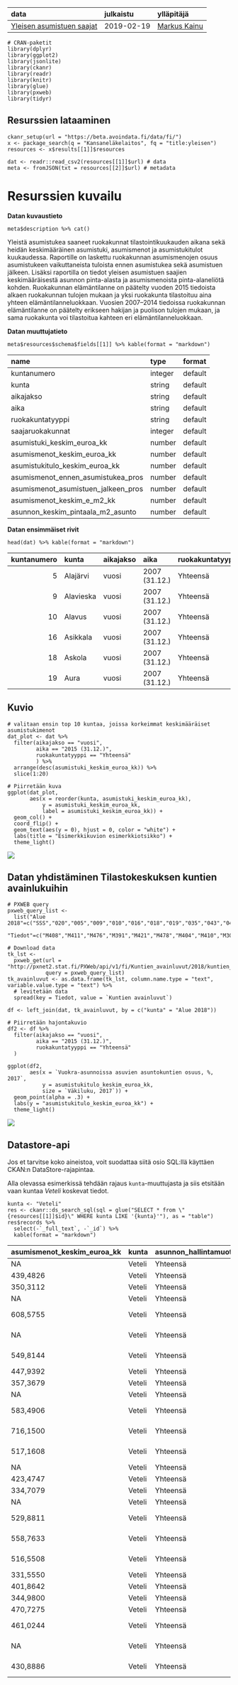 <table>
<thead>
<tr class="header">
<th style="text-align: left;">data</th>
<th style="text-align: left;">julkaistu</th>
<th style="text-align: left;">ylläpitäjä</th>
</tr>
</thead>
<tbody>
<tr class="odd">
<td style="text-align: left;"><a href='https://beta.avoindata.fi/data/fi/dataset/kelan-yleisen-asumistuen-saajat'>Yleisen asumistuen saajat</a></td>
<td style="text-align: left;">2019-02-19</td>
<td style="text-align: left;"><a href='mailto:markus.kainu@kela.fi'>Markus Kainu</a></td>
</tr>
</tbody>
</table>

    # CRAN-paketit
    library(dplyr)
    library(ggplot2)
    library(jsonlite)
    library(ckanr)
    library(readr)
    library(knitr)
    library(glue)
    library(pxweb)
    library(tidyr)

Resurssien lataaminen
---------------------

    ckanr_setup(url = "https://beta.avoindata.fi/data/fi/")
    x <- package_search(q = "Kansaneläkelaitos", fq = "title:yleisen")
    resources <- x$results[[1]]$resources

    dat <- readr::read_csv2(resources[[1]]$url) # data
    meta <- fromJSON(txt = resources[[2]]$url) # metadata

Resurssien kuvailu
==================

**Datan kuvaustieto**

    meta$description %>% cat()

Yleistä asumistukea saaneet ruokakunnat tilastointikuukauden aikana sekä
heidän keskimääräinen asumistuki, asumismenot ja asumistukitulot
kuukaudessa. Raportille on laskettu ruokakunnan asumismenojen osuus
asumistukeen vaikuttaneista tuloista ennen asumistukea sekä asumistuen
jälkeen. Lisäksi raportilla on tiedot yleisen asumistuen saajien
keskimääräisestä asunnon pinta-alasta ja asumismenoista pinta-alaneliötä
kohden. Ruokakunnan elämäntilanne on päätelty vuoden 2015 tiedoista
alkaen ruokakunnan tulojen mukaan ja yksi ruokakunta tilastoituu aina
yhteen elämäntilanneluokkaan. Vuosien 2007–2014 tiedoissa ruokakunnan
elämäntilanne on päätelty erikseen hakijan ja puolison tulojen mukaan,
ja sama ruokakunta voi tilastoitua kahteen eri elämäntilanneluokkaan.

**Datan muuttujatieto**

    meta$resources$schema$fields[[1]] %>% kable(format = "markdown")

<table>
<thead>
<tr class="header">
<th style="text-align: left;">name</th>
<th style="text-align: left;">type</th>
<th style="text-align: left;">format</th>
</tr>
</thead>
<tbody>
<tr class="odd">
<td style="text-align: left;">kuntanumero</td>
<td style="text-align: left;">integer</td>
<td style="text-align: left;">default</td>
</tr>
<tr class="even">
<td style="text-align: left;">kunta</td>
<td style="text-align: left;">string</td>
<td style="text-align: left;">default</td>
</tr>
<tr class="odd">
<td style="text-align: left;">aikajakso</td>
<td style="text-align: left;">string</td>
<td style="text-align: left;">default</td>
</tr>
<tr class="even">
<td style="text-align: left;">aika</td>
<td style="text-align: left;">string</td>
<td style="text-align: left;">default</td>
</tr>
<tr class="odd">
<td style="text-align: left;">ruokakuntatyyppi</td>
<td style="text-align: left;">string</td>
<td style="text-align: left;">default</td>
</tr>
<tr class="even">
<td style="text-align: left;">saajaruokakunnat</td>
<td style="text-align: left;">integer</td>
<td style="text-align: left;">default</td>
</tr>
<tr class="odd">
<td style="text-align: left;">asumistuki_keskim_euroa_kk</td>
<td style="text-align: left;">number</td>
<td style="text-align: left;">default</td>
</tr>
<tr class="even">
<td style="text-align: left;">asumismenot_keskim_euroa_kk</td>
<td style="text-align: left;">number</td>
<td style="text-align: left;">default</td>
</tr>
<tr class="odd">
<td style="text-align: left;">asumistukitulo_keskim_euroa_kk</td>
<td style="text-align: left;">number</td>
<td style="text-align: left;">default</td>
</tr>
<tr class="even">
<td style="text-align: left;">asumismenot_ennen_asumistukea_pros</td>
<td style="text-align: left;">number</td>
<td style="text-align: left;">default</td>
</tr>
<tr class="odd">
<td style="text-align: left;">asumismenot_asumistuen_jalkeen_pros</td>
<td style="text-align: left;">number</td>
<td style="text-align: left;">default</td>
</tr>
<tr class="even">
<td style="text-align: left;">asumismenot_keskim_e_m2_kk</td>
<td style="text-align: left;">number</td>
<td style="text-align: left;">default</td>
</tr>
<tr class="odd">
<td style="text-align: left;">asunnon_keskim_pintaala_m2_asunto</td>
<td style="text-align: left;">number</td>
<td style="text-align: left;">default</td>
</tr>
</tbody>
</table>

**Datan ensimmäiset rivit**

    head(dat) %>% kable(format = "markdown")

<table>
<colgroup>
<col style="width: 4%" />
<col style="width: 3%" />
<col style="width: 3%" />
<col style="width: 4%" />
<col style="width: 5%" />
<col style="width: 5%" />
<col style="width: 9%" />
<col style="width: 9%" />
<col style="width: 10%" />
<col style="width: 11%" />
<col style="width: 12%" />
<col style="width: 9%" />
<col style="width: 11%" />
</colgroup>
<thead>
<tr class="header">
<th style="text-align: right;">kuntanumero</th>
<th style="text-align: left;">kunta</th>
<th style="text-align: left;">aikajakso</th>
<th style="text-align: left;">aika</th>
<th style="text-align: left;">ruokakuntatyyppi</th>
<th style="text-align: right;">saajaruokakunnat</th>
<th style="text-align: right;">asumistuki_keskim_euroa_kk</th>
<th style="text-align: right;">asumismenot_keskim_euroa_kk</th>
<th style="text-align: right;">asumistukitulo_keskim_euroa_kk</th>
<th style="text-align: right;">asumismenot_ennen_asumistukea_pros</th>
<th style="text-align: right;">asumismenot_asumistuen_jalkeen_pros</th>
<th style="text-align: right;">asumismenot_keskim_e_m2_kk</th>
<th style="text-align: right;">asunnon_keskim_pintaala_m2_asunto</th>
</tr>
</thead>
<tbody>
<tr class="odd">
<td style="text-align: right;">5</td>
<td style="text-align: left;">Alajärvi</td>
<td style="text-align: left;">vuosi</td>
<td style="text-align: left;">2007 (31.12.)</td>
<td style="text-align: left;">Yhteensä</td>
<td style="text-align: right;">131</td>
<td style="text-align: right;">204.65</td>
<td style="text-align: right;">401.81</td>
<td style="text-align: right;">789.32</td>
<td style="text-align: right;">50.9</td>
<td style="text-align: right;">25.0</td>
<td style="text-align: right;">5.4</td>
<td style="text-align: right;">74.1</td>
</tr>
<tr class="even">
<td style="text-align: right;">9</td>
<td style="text-align: left;">Alavieska</td>
<td style="text-align: left;">vuosi</td>
<td style="text-align: left;">2007 (31.12.)</td>
<td style="text-align: left;">Yhteensä</td>
<td style="text-align: right;">34</td>
<td style="text-align: right;">168.84</td>
<td style="text-align: right;">389.82</td>
<td style="text-align: right;">826.00</td>
<td style="text-align: right;">47.2</td>
<td style="text-align: right;">26.8</td>
<td style="text-align: right;">5.9</td>
<td style="text-align: right;">65.8</td>
</tr>
<tr class="odd">
<td style="text-align: right;">10</td>
<td style="text-align: left;">Alavus</td>
<td style="text-align: left;">vuosi</td>
<td style="text-align: left;">2007 (31.12.)</td>
<td style="text-align: left;">Yhteensä</td>
<td style="text-align: right;">163</td>
<td style="text-align: right;">203.18</td>
<td style="text-align: right;">407.83</td>
<td style="text-align: right;">799.71</td>
<td style="text-align: right;">51.0</td>
<td style="text-align: right;">25.6</td>
<td style="text-align: right;">6.2</td>
<td style="text-align: right;">66.0</td>
</tr>
<tr class="even">
<td style="text-align: right;">16</td>
<td style="text-align: left;">Asikkala</td>
<td style="text-align: left;">vuosi</td>
<td style="text-align: left;">2007 (31.12.)</td>
<td style="text-align: left;">Yhteensä</td>
<td style="text-align: right;">103</td>
<td style="text-align: right;">210.84</td>
<td style="text-align: right;">399.29</td>
<td style="text-align: right;">699.76</td>
<td style="text-align: right;">57.1</td>
<td style="text-align: right;">26.9</td>
<td style="text-align: right;">6.7</td>
<td style="text-align: right;">59.5</td>
</tr>
<tr class="odd">
<td style="text-align: right;">18</td>
<td style="text-align: left;">Askola</td>
<td style="text-align: left;">vuosi</td>
<td style="text-align: left;">2007 (31.12.)</td>
<td style="text-align: left;">Yhteensä</td>
<td style="text-align: right;">18</td>
<td style="text-align: right;">205.24</td>
<td style="text-align: right;">406.06</td>
<td style="text-align: right;">671.67</td>
<td style="text-align: right;">60.5</td>
<td style="text-align: right;">29.9</td>
<td style="text-align: right;">5.5</td>
<td style="text-align: right;">73.6</td>
</tr>
<tr class="even">
<td style="text-align: right;">19</td>
<td style="text-align: left;">Aura</td>
<td style="text-align: left;">vuosi</td>
<td style="text-align: left;">2007 (31.12.)</td>
<td style="text-align: left;">Yhteensä</td>
<td style="text-align: right;">32</td>
<td style="text-align: right;">229.26</td>
<td style="text-align: right;">460.31</td>
<td style="text-align: right;">764.94</td>
<td style="text-align: right;">60.2</td>
<td style="text-align: right;">30.2</td>
<td style="text-align: right;">7.4</td>
<td style="text-align: right;">62.5</td>
</tr>
</tbody>
</table>

Kuvio
-----

    # valitaan ensin top 10 kuntaa, joissa korkeimmat keskimääräiset asumistukimenot
    dat_plot <- dat %>% 
      filter(aikajakso == "vuosi",
             aika == "2015 (31.12.)",
             ruokakuntatyyppi == "Yhteensä"
             ) %>% 
      arrange(desc(asumistuki_keskim_euroa_kk)) %>% 
      slice(1:20)

    # Piirretään kuva
    ggplot(dat_plot, 
           aes(x = reorder(kunta, asumistuki_keskim_euroa_kk), 
               y = asumistuki_keskim_euroa_kk, 
               label = asumistuki_keskim_euroa_kk)) + 
      geom_col() + 
      coord_flip() + 
      geom_text(aes(y = 0), hjust = 0, color = "white") +
      labs(title = "Esimerkkikuvion esimerkkiotsikko") +
      theme_light()

![](esimerkki_R_files/figure-markdown_strict/kuva1-1.png)

Datan yhdistäminen Tilastokeskuksen kuntien avainlukuihin
---------------------------------------------------------

    # PXWEB query 
    pxweb_query_list <- 
      list("Alue 2018"=c("SSS","020","005","009","010","016","018","019","035","043","046","047","049","050","051","052","060","061","062","065","069","071","072","074","075","076","077","078","079","081","082","086","111","090","091","097","098","099","102","103","105","106","108","109","139","140","142","143","145","146","153","148","149","151","152","165","167","169","170","171","172","176","177","178","179","181","182","186","202","204","205","208","211","213","214","216","217","218","224","226","230","231","232","233","235","236","239","240","320","241","322","244","245","249","250","256","257","260","261","263","265","271","272","273","275","276","280","284","285","286","287","288","290","291","295","297","300","301","304","305","312","316","317","318","398","399","400","407","402","403","405","408","410","416","417","418","420","421","422","423","425","426","444","430","433","434","435","436","438","440","441","475","478","480","481","483","484","489","491","494","495","498","499","500","503","504","505","508","507","529","531","535","536","538","541","543","545","560","561","562","563","564","309","576","577","578","445","580","581","599","583","854","584","588","592","593","595","598","601","604","607","608","609","611","638","614","615","616","619","620","623","624","625","626","630","631","635","636","678","710","680","681","683","684","686","687","689","691","694","697","698","700","702","704","707","729","732","734","736","790","738","739","740","742","743","746","747","748","791","749","751","753","755","758","759","761","762","765","766","768","771","777","778","781","783","831","832","833","834","837","844","845","846","848","849","850","851","853","857","858","859","886","887","889","890","892","893","895","785","905","908","911","092","915","918","921","922","924","925","927","931","934","935","936","941","946","976","977","980","981","989","992","MK01","MK02","MK04","MK05","MK06","MK07","MK08","MK09","MK10","MK11","MK12","MK13","MK14","MK15","MK16","MK17","MK18","MK19","MK21","SK011","SK014","SK015","SK016","SK021","SK022","SK023","SK024","SK025","SK041","SK043","SK044","SK051","SK052","SK053","SK061","SK063","SK064","SK068","SK069","SK071","SK081","SK082","SK091","SK093","SK101","SK103","SK105","SK111","SK112","SK113","SK114","SK115","SK122","SK124","SK125","SK131","SK132","SK133","SK134","SK135","SK138","SK141","SK142","SK144","SK146","SK151","SK152","SK153","SK154","SK161","SK162","SK171","SK173","SK174","SK175","SK176","SK177","SK178","SK181","SK182","SK191","SK192","SK193","SK194","SK196","SK197","SK211","SK212","SK213","2020MK01","2020MK02","2020MK04","2020MK05","2020MK06","2020MK07","2020MK08","2020MK09","2020MK10","2020MK11","2020MK12","2020MK13","2020MK14","2020MK15","2020MK16","2020MK17","2020MK18","2020MK19","2020MK21","2020SK011","2020SK014","2020SK015","2020SK016","2020SK021","2020SK022","2020SK023","2020SK024","2020SK025","2020SK041","2020SK043","2020SK044","2020SK051","2020SK052","2020SK053","2020SK061","2020SK063","2020SK064","2020SK068","2020SK069","2020SK071","2020SK081","2020SK082","2020SK091","2020SK093","2020SK101","2020SK103","2020SK105","2020SK111","2020SK112","2020SK113","2020SK114","2020SK115","2020SK122","2020SK124","2020SK125","2020SK131","2020SK132","2020SK133","2020SK134","2020SK135","2020SK138","2020SK141","2020SK142","2020SK144","2020SK146","2020SK151","2020SK152","2020SK153","2020SK154","2020SK161","2020SK162","2020SK171","2020SK173","2020SK174","2020SK175","2020SK176","2020SK177","2020SK178","2020SK181","2020SK182","2020SK191","2020SK192","2020SK193","2020SK194","2020SK196","2020SK197","2020SK211","2020SK212","2020SK213"),
           "Tiedot"=c("M408","M411","M476","M391","M421","M478","M404","M410","M303","M297","M302","M44","M62","M70","M488","M486","M137","M140","M130","M162","M78","M485","M152","M72","M84","M106","M499","M496","M495","M497","M498"))

    # Download data 
    tk_lst <- 
      pxweb_get(url = "http://pxnet2.stat.fi/PXWeb/api/v1/fi/Kuntien_avainluvut/2018/kuntien_avainluvut_2018_viimeisin.px",
                query = pxweb_query_list)
    tk_avainluvut <- as.data.frame(tk_lst, column.name.type = "text", variable.value.type = "text") %>% 
      # levitetään data
      spread(key = Tiedot, value = `Kuntien avainluvut`)

    df <- left_join(dat, tk_avainluvut, by = c("kunta" = "Alue 2018"))

    # Piirretään hajontakuvio
    df2 <- df %>% 
      filter(aikajakso == "vuosi",
             aika == "2015 (31.12.)",
             ruokakuntatyyppi == "Yhteensä"
      )

    ggplot(df2, 
           aes(x = `Vuokra-asunnoissa asuvien asuntokuntien osuus, %, 2017`, 
               y = asumistukitulo_keskim_euroa_kk, 
               size = `Väkiluku, 2017`)) + 
      geom_point(alpha = .3) +
      labs(y = "asumistukitulo_keskim_euroa_kk") + 
      theme_light()

![](esimerkki_R_files/figure-markdown_strict/join-1.png)

Datastore-api
-------------

Jos et tarvitse koko aineistoa, voit suodattaa siitä osio SQL:llä
käyttäen CKAN:n DataStore-rajapintaa.

Alla olevassa esimerkissä tehdään rajaus `kunta`-muuttujasta ja siis
etsitään vaan kuntaa *Veteli* koskevat tiedot.

    kunta <- "Veteli"
    res <- ckanr::ds_search_sql(sql = glue("SELECT * from \"{resources[[1]]$id}\" WHERE kunta LIKE '{kunta}'"), as = "table")
    res$records %>% 
      select(-`_full_text`, -`_id`) %>% 
      kable(format = "markdown")

<table style="width:100%;">
<colgroup>
<col style="width: 7%" />
<col style="width: 1%" />
<col style="width: 5%" />
<col style="width: 3%" />
<col style="width: 5%" />
<col style="width: 3%" />
<col style="width: 7%" />
<col style="width: 1%" />
<col style="width: 9%" />
<col style="width: 9%" />
<col style="width: 4%" />
<col style="width: 8%" />
<col style="width: 9%" />
<col style="width: 7%" />
<col style="width: 7%" />
<col style="width: 7%" />
</colgroup>
<thead>
<tr class="header">
<th style="text-align: left;">asumismenot_keskim_euroa_kk</th>
<th style="text-align: left;">kunta</th>
<th style="text-align: left;">asunnon_hallintamuoto</th>
<th style="text-align: left;">kuntanumero</th>
<th style="text-align: left;">asunnon_rahoitusmuoto</th>
<th style="text-align: left;">jaettu_asunto</th>
<th style="text-align: left;">asumismenot_keskim_e_m2_kk</th>
<th style="text-align: left;">vuosi</th>
<th style="text-align: left;">asunnon_keskim_pintaala_m2_asunto</th>
<th style="text-align: left;">asumismenot_ennen_asumistukea_pros</th>
<th style="text-align: left;">saajaruokakunnat</th>
<th style="text-align: left;">asumistukitulo_keskim_euroa_kk</th>
<th style="text-align: left;">asumismenot_asumistuen_jalkeen_pros</th>
<th style="text-align: left;">Ruokakuntatyyppi</th>
<th style="text-align: left;">asumistuki_keskim_euroa_kk</th>
<th style="text-align: left;">ruokakunnan_elamantilanne</th>
</tr>
</thead>
<tbody>
<tr class="odd">
<td style="text-align: left;">NA</td>
<td style="text-align: left;">Veteli</td>
<td style="text-align: left;">Yhteensä</td>
<td style="text-align: left;">924</td>
<td style="text-align: left;">Yhteensä</td>
<td style="text-align: left;">Yhteensä</td>
<td style="text-align: left;">NA</td>
<td style="text-align: left;">2018</td>
<td style="text-align: left;">NA</td>
<td style="text-align: left;">NA</td>
<td style="text-align: left;">NA</td>
<td style="text-align: left;">NA</td>
<td style="text-align: left;">NA</td>
<td style="text-align: left;">Muut</td>
<td style="text-align: left;">NA</td>
<td style="text-align: left;">Yhteensä</td>
</tr>
<tr class="even">
<td style="text-align: left;">439,4826</td>
<td style="text-align: left;">Veteli</td>
<td style="text-align: left;">Yhteensä</td>
<td style="text-align: left;">924</td>
<td style="text-align: left;">Yhteensä</td>
<td style="text-align: left;">Yhteensä</td>
<td style="text-align: left;">6,6979</td>
<td style="text-align: left;">2018</td>
<td style="text-align: left;">65,615</td>
<td style="text-align: left;">51,289</td>
<td style="text-align: left;">39</td>
<td style="text-align: left;">856,8792</td>
<td style="text-align: left;">19,228</td>
<td style="text-align: left;">Yhteensä</td>
<td style="text-align: left;">274,7210</td>
<td style="text-align: left;">Yhteensä</td>
</tr>
<tr class="odd">
<td style="text-align: left;">350,3112</td>
<td style="text-align: left;">Veteli</td>
<td style="text-align: left;">Yhteensä</td>
<td style="text-align: left;">924</td>
<td style="text-align: left;">Yhteensä</td>
<td style="text-align: left;">Yhteensä</td>
<td style="text-align: left;">6,3167</td>
<td style="text-align: left;">2018</td>
<td style="text-align: left;">55,458</td>
<td style="text-align: left;">49,534</td>
<td style="text-align: left;">24</td>
<td style="text-align: left;">707,2175</td>
<td style="text-align: left;">20,689</td>
<td style="text-align: left;">Yksin asuvat</td>
<td style="text-align: left;">203,9958</td>
<td style="text-align: left;">Yhteensä</td>
</tr>
<tr class="even">
<td style="text-align: left;">NA</td>
<td style="text-align: left;">Veteli</td>
<td style="text-align: left;">Yhteensä</td>
<td style="text-align: left;">924</td>
<td style="text-align: left;">Yhteensä</td>
<td style="text-align: left;">Yhteensä</td>
<td style="text-align: left;">NA</td>
<td style="text-align: left;">2018</td>
<td style="text-align: left;">NA</td>
<td style="text-align: left;">NA</td>
<td style="text-align: left;">NA</td>
<td style="text-align: left;">NA</td>
<td style="text-align: left;">NA</td>
<td style="text-align: left;">Lapsettomat parit</td>
<td style="text-align: left;">NA</td>
<td style="text-align: left;">Yhteensä</td>
</tr>
<tr class="odd">
<td style="text-align: left;">608,5755</td>
<td style="text-align: left;">Veteli</td>
<td style="text-align: left;">Yhteensä</td>
<td style="text-align: left;">924</td>
<td style="text-align: left;">Yhteensä</td>
<td style="text-align: left;">Yhteensä</td>
<td style="text-align: left;">7,0171</td>
<td style="text-align: left;">2018</td>
<td style="text-align: left;">86,727</td>
<td style="text-align: left;">45,060</td>
<td style="text-align: left;">11</td>
<td style="text-align: left;">1350,5882</td>
<td style="text-align: left;">13,315</td>
<td style="text-align: left;">Lapsiperheet yhteensä</td>
<td style="text-align: left;">428,7482</td>
<td style="text-align: left;">Yhteensä</td>
</tr>
<tr class="even">
<td style="text-align: left;">NA</td>
<td style="text-align: left;">Veteli</td>
<td style="text-align: left;">Yhteensä</td>
<td style="text-align: left;">924</td>
<td style="text-align: left;">Yhteensä</td>
<td style="text-align: left;">Yhteensä</td>
<td style="text-align: left;">NA</td>
<td style="text-align: left;">2018</td>
<td style="text-align: left;">NA</td>
<td style="text-align: left;">NA</td>
<td style="text-align: left;">NA</td>
<td style="text-align: left;">NA</td>
<td style="text-align: left;">NA</td>
<td style="text-align: left;">-Kahden huoltajan perheet</td>
<td style="text-align: left;">NA</td>
<td style="text-align: left;">Yhteensä</td>
</tr>
<tr class="odd">
<td style="text-align: left;">549,8144</td>
<td style="text-align: left;">Veteli</td>
<td style="text-align: left;">Yhteensä</td>
<td style="text-align: left;">924</td>
<td style="text-align: left;">Yhteensä</td>
<td style="text-align: left;">Yhteensä</td>
<td style="text-align: left;">6,9304</td>
<td style="text-align: left;">2018</td>
<td style="text-align: left;">79,333</td>
<td style="text-align: left;">41,518</td>
<td style="text-align: left;">9</td>
<td style="text-align: left;">1324,2844</td>
<td style="text-align: left;">13,123</td>
<td style="text-align: left;">-Yhden huoltajan perheet</td>
<td style="text-align: left;">376,0311</td>
<td style="text-align: left;">Yhteensä</td>
</tr>
<tr class="even">
<td style="text-align: left;">447,9392</td>
<td style="text-align: left;">Veteli</td>
<td style="text-align: left;">Yhteensä</td>
<td style="text-align: left;">924</td>
<td style="text-align: left;">Yhteensä</td>
<td style="text-align: left;">Yhteensä</td>
<td style="text-align: left;">6,8914</td>
<td style="text-align: left;">2017</td>
<td style="text-align: left;">65,000</td>
<td style="text-align: left;">42,946</td>
<td style="text-align: left;">52</td>
<td style="text-align: left;">1043,0344</td>
<td style="text-align: left;">18,799</td>
<td style="text-align: left;">Yhteensä</td>
<td style="text-align: left;">251,8548</td>
<td style="text-align: left;">Yhteensä</td>
</tr>
<tr class="odd">
<td style="text-align: left;">357,3679</td>
<td style="text-align: left;">Veteli</td>
<td style="text-align: left;">Yhteensä</td>
<td style="text-align: left;">924</td>
<td style="text-align: left;">Yhteensä</td>
<td style="text-align: left;">Yhteensä</td>
<td style="text-align: left;">6,3775</td>
<td style="text-align: left;">2017</td>
<td style="text-align: left;">56,036</td>
<td style="text-align: left;">51,577</td>
<td style="text-align: left;">28</td>
<td style="text-align: left;">692,8789</td>
<td style="text-align: left;">22,537</td>
<td style="text-align: left;">Yksin asuvat</td>
<td style="text-align: left;">201,2125</td>
<td style="text-align: left;">Yhteensä</td>
</tr>
<tr class="even">
<td style="text-align: left;">NA</td>
<td style="text-align: left;">Veteli</td>
<td style="text-align: left;">Yhteensä</td>
<td style="text-align: left;">924</td>
<td style="text-align: left;">Yhteensä</td>
<td style="text-align: left;">Yhteensä</td>
<td style="text-align: left;">NA</td>
<td style="text-align: left;">2017</td>
<td style="text-align: left;">NA</td>
<td style="text-align: left;">NA</td>
<td style="text-align: left;">NA</td>
<td style="text-align: left;">NA</td>
<td style="text-align: left;">NA</td>
<td style="text-align: left;">Lapsettomat parit</td>
<td style="text-align: left;">NA</td>
<td style="text-align: left;">Yhteensä</td>
</tr>
<tr class="odd">
<td style="text-align: left;">583,4906</td>
<td style="text-align: left;">Veteli</td>
<td style="text-align: left;">Yhteensä</td>
<td style="text-align: left;">924</td>
<td style="text-align: left;">Yhteensä</td>
<td style="text-align: left;">Yhteensä</td>
<td style="text-align: left;">7,3704</td>
<td style="text-align: left;">2017</td>
<td style="text-align: left;">79,167</td>
<td style="text-align: left;">37,411</td>
<td style="text-align: left;">18</td>
<td style="text-align: left;">1559,6767</td>
<td style="text-align: left;">15,456</td>
<td style="text-align: left;">Lapsiperheet yhteensä</td>
<td style="text-align: left;">342,4228</td>
<td style="text-align: left;">Yhteensä</td>
</tr>
<tr class="even">
<td style="text-align: left;">716,1500</td>
<td style="text-align: left;">Veteli</td>
<td style="text-align: left;">Yhteensä</td>
<td style="text-align: left;">924</td>
<td style="text-align: left;">Yhteensä</td>
<td style="text-align: left;">Yhteensä</td>
<td style="text-align: left;">7,5384</td>
<td style="text-align: left;">2017</td>
<td style="text-align: left;">95,000</td>
<td style="text-align: left;">41,960</td>
<td style="text-align: left;">6</td>
<td style="text-align: left;">1706,7617</td>
<td style="text-align: left;">16,536</td>
<td style="text-align: left;">-Kahden huoltajan perheet</td>
<td style="text-align: left;">433,9167</td>
<td style="text-align: left;">Yhteensä</td>
</tr>
<tr class="odd">
<td style="text-align: left;">517,1608</td>
<td style="text-align: left;">Veteli</td>
<td style="text-align: left;">Yhteensä</td>
<td style="text-align: left;">924</td>
<td style="text-align: left;">Yhteensä</td>
<td style="text-align: left;">Yhteensä</td>
<td style="text-align: left;">7,2499</td>
<td style="text-align: left;">2017</td>
<td style="text-align: left;">71,333</td>
<td style="text-align: left;">34,799</td>
<td style="text-align: left;">12</td>
<td style="text-align: left;">1486,1342</td>
<td style="text-align: left;">14,836</td>
<td style="text-align: left;">-Yhden huoltajan perheet</td>
<td style="text-align: left;">296,6758</td>
<td style="text-align: left;">Yhteensä</td>
</tr>
<tr class="even">
<td style="text-align: left;">NA</td>
<td style="text-align: left;">Veteli</td>
<td style="text-align: left;">Yhteensä</td>
<td style="text-align: left;">924</td>
<td style="text-align: left;">Yhteensä</td>
<td style="text-align: left;">Yhteensä</td>
<td style="text-align: left;">NA</td>
<td style="text-align: left;">2017</td>
<td style="text-align: left;">NA</td>
<td style="text-align: left;">NA</td>
<td style="text-align: left;">NA</td>
<td style="text-align: left;">NA</td>
<td style="text-align: left;">NA</td>
<td style="text-align: left;">Muut</td>
<td style="text-align: left;">NA</td>
<td style="text-align: left;">Yhteensä</td>
</tr>
<tr class="odd">
<td style="text-align: left;">423,4747</td>
<td style="text-align: left;">Veteli</td>
<td style="text-align: left;">Yhteensä</td>
<td style="text-align: left;">924</td>
<td style="text-align: left;">Yhteensä</td>
<td style="text-align: left;">Yhteensä</td>
<td style="text-align: left;">6,4390</td>
<td style="text-align: left;">2016</td>
<td style="text-align: left;">65,767</td>
<td style="text-align: left;">35,753</td>
<td style="text-align: left;">43</td>
<td style="text-align: left;">1184,4426</td>
<td style="text-align: left;">16,060</td>
<td style="text-align: left;">Yhteensä</td>
<td style="text-align: left;">233,2491</td>
<td style="text-align: left;">Yhteensä</td>
</tr>
<tr class="even">
<td style="text-align: left;">334,7079</td>
<td style="text-align: left;">Veteli</td>
<td style="text-align: left;">Yhteensä</td>
<td style="text-align: left;">924</td>
<td style="text-align: left;">Yhteensä</td>
<td style="text-align: left;">Yhteensä</td>
<td style="text-align: left;">5,8721</td>
<td style="text-align: left;">2016</td>
<td style="text-align: left;">57,000</td>
<td style="text-align: left;">44,965</td>
<td style="text-align: left;">19</td>
<td style="text-align: left;">744,3674</td>
<td style="text-align: left;">18,686</td>
<td style="text-align: left;">Yksin asuvat</td>
<td style="text-align: left;">195,6126</td>
<td style="text-align: left;">Yhteensä</td>
</tr>
<tr class="odd">
<td style="text-align: left;">NA</td>
<td style="text-align: left;">Veteli</td>
<td style="text-align: left;">Yhteensä</td>
<td style="text-align: left;">924</td>
<td style="text-align: left;">Yhteensä</td>
<td style="text-align: left;">Yhteensä</td>
<td style="text-align: left;">NA</td>
<td style="text-align: left;">2016</td>
<td style="text-align: left;">NA</td>
<td style="text-align: left;">NA</td>
<td style="text-align: left;">NA</td>
<td style="text-align: left;">NA</td>
<td style="text-align: left;">NA</td>
<td style="text-align: left;">Lapsettomat parit</td>
<td style="text-align: left;">NA</td>
<td style="text-align: left;">Yhteensä</td>
</tr>
<tr class="even">
<td style="text-align: left;">529,8811</td>
<td style="text-align: left;">Veteli</td>
<td style="text-align: left;">Yhteensä</td>
<td style="text-align: left;">924</td>
<td style="text-align: left;">Yhteensä</td>
<td style="text-align: left;">Yhteensä</td>
<td style="text-align: left;">6,8302</td>
<td style="text-align: left;">2016</td>
<td style="text-align: left;">77,579</td>
<td style="text-align: left;">31,234</td>
<td style="text-align: left;">19</td>
<td style="text-align: left;">1696,4737</td>
<td style="text-align: left;">14,563</td>
<td style="text-align: left;">Lapsiperheet yhteensä</td>
<td style="text-align: left;">282,8316</td>
<td style="text-align: left;">Yhteensä</td>
</tr>
<tr class="odd">
<td style="text-align: left;">558,7633</td>
<td style="text-align: left;">Veteli</td>
<td style="text-align: left;">Yhteensä</td>
<td style="text-align: left;">924</td>
<td style="text-align: left;">Yhteensä</td>
<td style="text-align: left;">Yhteensä</td>
<td style="text-align: left;">6,7456</td>
<td style="text-align: left;">2016</td>
<td style="text-align: left;">82,833</td>
<td style="text-align: left;">35,754</td>
<td style="text-align: left;">6</td>
<td style="text-align: left;">1562,7967</td>
<td style="text-align: left;">16,514</td>
<td style="text-align: left;">-Kahden huoltajan perheet</td>
<td style="text-align: left;">300,6833</td>
<td style="text-align: left;">Yhteensä</td>
</tr>
<tr class="even">
<td style="text-align: left;">516,5508</td>
<td style="text-align: left;">Veteli</td>
<td style="text-align: left;">Yhteensä</td>
<td style="text-align: left;">924</td>
<td style="text-align: left;">Yhteensä</td>
<td style="text-align: left;">Yhteensä</td>
<td style="text-align: left;">6,8732</td>
<td style="text-align: left;">2016</td>
<td style="text-align: left;">75,154</td>
<td style="text-align: left;">29,380</td>
<td style="text-align: left;">13</td>
<td style="text-align: left;">1758,1708</td>
<td style="text-align: left;">13,762</td>
<td style="text-align: left;">-Yhden huoltajan perheet</td>
<td style="text-align: left;">274,5923</td>
<td style="text-align: left;">Yhteensä</td>
</tr>
<tr class="odd">
<td style="text-align: left;">331,5550</td>
<td style="text-align: left;">Veteli</td>
<td style="text-align: left;">Yhteensä</td>
<td style="text-align: left;">924</td>
<td style="text-align: left;">Yhteensä</td>
<td style="text-align: left;">Yhteensä</td>
<td style="text-align: left;">6,2558</td>
<td style="text-align: left;">2016</td>
<td style="text-align: left;">53,000</td>
<td style="text-align: left;">42,310</td>
<td style="text-align: left;">4</td>
<td style="text-align: left;">783,6325</td>
<td style="text-align: left;">17,530</td>
<td style="text-align: left;">Muut</td>
<td style="text-align: left;">194,1850</td>
<td style="text-align: left;">Yhteensä</td>
</tr>
<tr class="even">
<td style="text-align: left;">401,8642</td>
<td style="text-align: left;">Veteli</td>
<td style="text-align: left;">Yhteensä</td>
<td style="text-align: left;">924</td>
<td style="text-align: left;">Yhteensä</td>
<td style="text-align: left;">Yhteensä</td>
<td style="text-align: left;">6,5258</td>
<td style="text-align: left;">2015</td>
<td style="text-align: left;">61,581</td>
<td style="text-align: left;">40,748</td>
<td style="text-align: left;">31</td>
<td style="text-align: left;">986,2239</td>
<td style="text-align: left;">15,813</td>
<td style="text-align: left;">Yhteensä</td>
<td style="text-align: left;">245,9129</td>
<td style="text-align: left;">Yhteensä</td>
</tr>
<tr class="odd">
<td style="text-align: left;">344,9800</td>
<td style="text-align: left;">Veteli</td>
<td style="text-align: left;">Yhteensä</td>
<td style="text-align: left;">924</td>
<td style="text-align: left;">Yhteensä</td>
<td style="text-align: left;">Yhteensä</td>
<td style="text-align: left;">7,0151</td>
<td style="text-align: left;">2015</td>
<td style="text-align: left;">49,176</td>
<td style="text-align: left;">43,764</td>
<td style="text-align: left;">17</td>
<td style="text-align: left;">788,2800</td>
<td style="text-align: left;">18,427</td>
<td style="text-align: left;">Yksin asuvat</td>
<td style="text-align: left;">199,7218</td>
<td style="text-align: left;">Yhteensä</td>
</tr>
<tr class="even">
<td style="text-align: left;">470,7275</td>
<td style="text-align: left;">Veteli</td>
<td style="text-align: left;">Yhteensä</td>
<td style="text-align: left;">924</td>
<td style="text-align: left;">Yhteensä</td>
<td style="text-align: left;">Yhteensä</td>
<td style="text-align: left;">6,9225</td>
<td style="text-align: left;">2015</td>
<td style="text-align: left;">68,000</td>
<td style="text-align: left;">51,564</td>
<td style="text-align: left;">4</td>
<td style="text-align: left;">912,9025</td>
<td style="text-align: left;">16,749</td>
<td style="text-align: left;">Lapsettomat parit</td>
<td style="text-align: left;">317,8300</td>
<td style="text-align: left;">Yhteensä</td>
</tr>
<tr class="odd">
<td style="text-align: left;">461,0244</td>
<td style="text-align: left;">Veteli</td>
<td style="text-align: left;">Yhteensä</td>
<td style="text-align: left;">924</td>
<td style="text-align: left;">Yhteensä</td>
<td style="text-align: left;">Yhteensä</td>
<td style="text-align: left;">5,7548</td>
<td style="text-align: left;">2015</td>
<td style="text-align: left;">80,111</td>
<td style="text-align: left;">32,377</td>
<td style="text-align: left;">9</td>
<td style="text-align: left;">1423,9300</td>
<td style="text-align: left;">12,807</td>
<td style="text-align: left;">Lapsiperheet yhteensä</td>
<td style="text-align: left;">278,6567</td>
<td style="text-align: left;">Yhteensä</td>
</tr>
<tr class="even">
<td style="text-align: left;">NA</td>
<td style="text-align: left;">Veteli</td>
<td style="text-align: left;">Yhteensä</td>
<td style="text-align: left;">924</td>
<td style="text-align: left;">Yhteensä</td>
<td style="text-align: left;">Yhteensä</td>
<td style="text-align: left;">NA</td>
<td style="text-align: left;">2015</td>
<td style="text-align: left;">NA</td>
<td style="text-align: left;">NA</td>
<td style="text-align: left;">NA</td>
<td style="text-align: left;">NA</td>
<td style="text-align: left;">NA</td>
<td style="text-align: left;">-Kahden huoltajan perheet</td>
<td style="text-align: left;">NA</td>
<td style="text-align: left;">Yhteensä</td>
</tr>
<tr class="odd">
<td style="text-align: left;">430,8886</td>
<td style="text-align: left;">Veteli</td>
<td style="text-align: left;">Yhteensä</td>
<td style="text-align: left;">924</td>
<td style="text-align: left;">Yhteensä</td>
<td style="text-align: left;">Yhteensä</td>
<td style="text-align: left;">5,8341</td>
<td style="text-align: left;">2015</td>
<td style="text-align: left;">73,857</td>
<td style="text-align: left;">31,790</td>
<td style="text-align: left;">7</td>
<td style="text-align: left;">1355,4286</td>
<td style="text-align: left;">13,592</td>
<td style="text-align: left;">-Yhden huoltajan perheet</td>
<td style="text-align: left;">246,6614</td>
<td style="text-align: left;">Yhteensä</td>
</tr>
</tbody>
</table>
